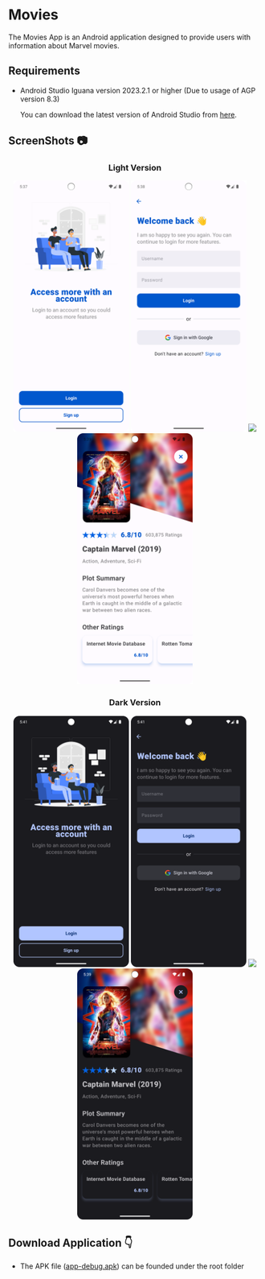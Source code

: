 # Movies

The Movies App is an Android application designed to provide users with information about Marvel movies. 

## Requirements

- Android Studio Iguana version 2023.2.1 or higher (Due to usage of AGP version 8.3)

  You can download the latest version of Android Studio from [here](https://developer.android.com/studio).

 ## ScreenShots 📷  
<div align="center">
  <h3> Light Version </h3>
  <img src="images/1.png" width="230px"/> 
  <img src="images/2.png" width="230px"/> 
  <img src="images/3.png" width="230px"/> 
  <img src="images/4.png" width="230px"/> 
 <br>
    
  <h3> Dark Version </h3>
  <img src="images/5.png" width="230px"/> 
  <img src="images/6.png" width="230px"/> 
  <img src="images/7.png" width="230px"/> 
  <img src="images/8.png" width="230px"/> 
 <br>
</div>

## Download Application 👇

- The APK file ([app-debug.apk](app-debug.apk)) can be founded under the root folder

  
